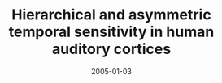 ---
title: "Hierarchical and asymmetric temporal sensitivity in human auditory cortices"
collection: publications
permalink: /publication/2005_hierarchical-and-asymmetric-temporal-sensitivity-i
date: 2005-01-03
year: 2005
venue: 'Nature Neuroscience'
authors: 'Boemio A, Fromm S, Braun A, Poeppel D'
number: '46'
citation: 'Boemio A, Fromm S, Braun A, Poeppel D (2005). Hierarchical and asymmetric temporal sensitivity in human auditory cortices. Nature Neuroscience.'
category: 'article'
---
